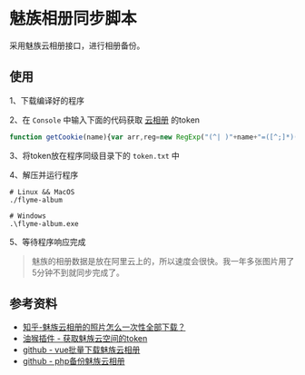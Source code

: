 # 魅族相册同步脚本

采用魅族云相册接口，进行相册备份。

## 使用

1、下载编译好的程序

2、在 `Console` 中输入下面的代码获取 [云相册](https://photos.flyme.cn/photo/albums) 的token

```javascript
function getCookie(name){var arr,reg=new RegExp("(^| )"+name+"=([^;]*)(;|$)");if(arr=document.cookie.match(reg)){return unescape(arr[2])}else{return null}}getCookie("_utoken");
```

3、将token放在程序同级目录下的 `token.txt` 中

4、解压并运行程序

```shell
# Linux && MacOS
./flyme-album

# Windows
.\flyme-album.exe
```

5、等待程序响应完成

> 魅族的相册数据是放在阿里云上的，所以速度会很快。我一年多张图片用了5分钟不到就同步完成了。

## 参考资料

* [知乎-魅族云相册的照片怎么一次性全部下载？](https://www.zhihu.com/question/66221241/answer/2078686584)
* [油猴插件 - 获取魅族云空间的token](https://openuserjs.org/scripts/moreantfoxmail.com/copy-flyme-photo-token)
* [github - vue批量下载魅族云相册](https://github.com/moreant/mpcb)
* [github - php备份魅族云相册](https://github.com/dingdayu/mzstorage)